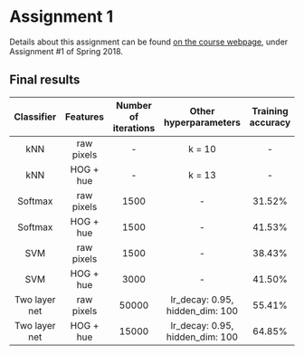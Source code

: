 # Assignment 1
Details about this assignment can be found [on the course webpage](http://cs231n.github.io/), under Assignment #1 of Spring 2018.

## Final results
| Classifier | Features | Number of iterations | Other hyperparameters | Training accuracy | Test accuracy |
| :---: | :---: | :---: | :---: | :---: | :---: |
| kNN | raw pixels | - | k = 10 | - | 33.86% |
| kNN | HOG + hue  | - | k = 13 | - | 44.31% |
| Softmax | raw pixels | 1500 | - | 31.52% | 32.08% |
| Softmax | HOG + hue  | 1500| - | 41.53% | 40.93% |
| SVM | raw pixels | 1500 | - | 38.43% | 37.62% |
| SVM | HOG + hue  | 3000 | - | 41.50% | 41.11% |
| Two layer net | raw pixels | 50000 | lr_decay: 0.95, hidden_dim: 100| 55.41% | 51.71% |
| Two layer net | HOG + hue | 15000 | lr_decay: 0.95, hidden_dim: 100 | 64.85% | **57.83%** |
